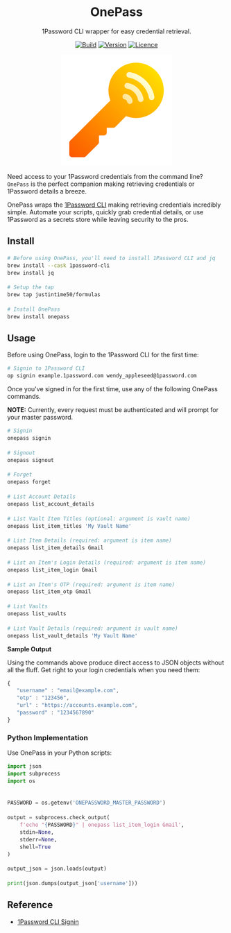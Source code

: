 <div align="center">

# OnePass

1Password CLI wrapper for easy credential retrieval.

[![Build](https://github.com/Justintime50/onepass/workflows/build/badge.svg)](https://github.com/Justintime50/onepass/actions)
[![Version](https://img.shields.io/github/v/tag/justintime50/onepass)](https://github.com/justintime50/onepass/releases)
[![Licence](https://img.shields.io/github/license/justintime50/onepass)](LICENSE)

<img src="https://raw.githubusercontent.com/justintime50/assets/main/src/onepass/showcase.png" alt="Showcase">

</div>

Need access to your 1Password credentials from the command line? `OnePass` is the perfect companion making retrieving credentials or 1Password details a breeze.

OnePass wraps the [1Password CLI](https://support.1password.com/command-line/) making retrieving credentials incredibly simple. Automate your scripts, quickly grab credential details, or use 1Password as a secrets store while leaving security to the pros.

## Install

```bash
# Before using OnePass, you'll need to install 1Password CLI and jq
brew install --cask 1password-cli
brew install jq

# Setup the tap
brew tap justintime50/formulas

# Install OnePass
brew install onepass
```

## Usage

Before using OnePass, login to the 1Password CLI for the first time:

```bash
# Signin to 1Password CLI
op signin example.1password.com wendy_appleseed@1password.com
```

Once you've signed in for the first time, use any of the following OnePass commands.

**NOTE:** Currently, every request must be authenticated and will prompt for your master password.

```bash
# Signin
onepass signin

# Signout
onepass signout

# Forget
onepass forget

# List Account Details
onepass list_account_details

# List Vault Item Titles (optional: argument is vault name)
onepass list_item_titles 'My Vault Name'

# List Item Details (required: argument is item name)
onepass list_item_details Gmail

# List an Item's Login Details (required: argument is item name)
onepass list_item_login Gmail

# List an Item's OTP (required: argument is item name)
onepass list_item_otp Gmail

# List Vaults
onepass list_vaults

# List Vault Details (required: argument is vault name)
onepass list_vault_details 'My Vault Name'
```

**Sample Output**

Using the commands above produce direct access to JSON objects without all the fluff. Get right to your login credentials when you need them:

```javascript
{
   "username" : "email@example.com",
   "otp" : "123456",
   "url" : "https://accounts.example.com",
   "password" : "1234567890"
}
```

### Python Implementation

Use OnePass in your Python scripts:

```python
import json
import subprocess
import os


PASSWORD = os.getenv('ONEPASSWORD_MASTER_PASSWORD')

output = subprocess.check_output(
    f'echo "{PASSWORD}" | onepass list_item_login Gmail',
    stdin=None,
    stderr=None,
    shell=True
)

output_json = json.loads(output)

print(json.dumps(output_json['username']))
```

## Reference

* [1Password CLI Signin](https://support.1password.com/command-line-reference/#signin)
